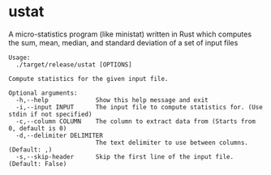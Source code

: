 # ustat
A micro-statistics program (like ministat) written in Rust which computes the sum, mean, median, and standard deviation of a set of input files

```
Usage:
  ./target/release/ustat [OPTIONS]

Compute statistics for the given input file. 

Optional arguments:
  -h,--help             Show this help message and exit
  -i,--input INPUT      The input file to compute statistics for. (Use stdin if not specified)
  -c,--column COLUMN    The column to extract data from (Starts from 0, default is 0)
  -d,--delimiter DELIMITER
                        The text delimiter to use between columns. (Default: ,)
  -s,--skip-header      Skip the first line of the input file. (Default: False)
```

